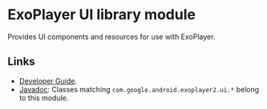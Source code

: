 # ExoPlayer UI library module #

Provides UI components and resources for use with ExoPlayer.

## Links ##

* [Developer Guide][].
* [Javadoc][]: Classes matching `com.google.android.exoplayer2.ui.*`
  belong to this module.

[Developer Guide]: https://exoplayer.dev/ui-components.html
[Javadoc]: https://exoplayer.dev/doc/reference/index.html
